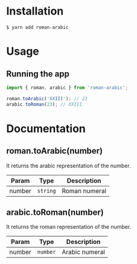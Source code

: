 # Installation

```shell
$ yarn add roman-arabic
```

# Usage

## Running the app

```javascript
import { roman, arabic } from 'roman-arabic';

roman.toArabic('XXIII'); // 23
arabic.toRoman(23); // XXIII
```

# Documentation

## roman.toArabic(number)
It returns the arabic representation of the number.

| Param | Type | Description |
| --- | --- | --- |
| number | <code>string</code> | Roman numeral |

## arabic.toRoman(number)
It returns the roman representation of the number.

| Param | Type | Description |
| --- | --- | --- |
| number | <code>number</code> | Arabic numeral |
